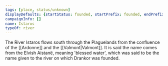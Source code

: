 ```yaml
---
tags: [place, status/unknown]
displayDefaults: {startStatus: founded, startPrefix: founded, endPrefix: destroyed, endStatus: destroyed}
campaignInfo: []
name: Istaros
typeOf: river
---
```


The River Istaros flows south through the Plaguelands from the confluence of the [[Ardonne]] and the [[Valmont|Valmont]]. It is said the name comes from the Elvish Aistanë, meaning 'blessed water', which was said to be the name given to the river on which Drankor was founded.


